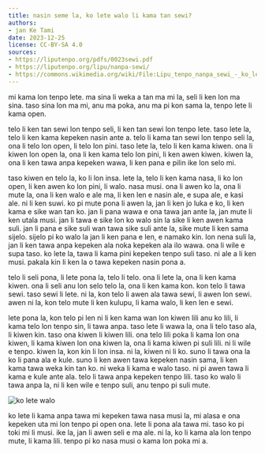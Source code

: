 ```yaml
---
title: nasin seme la, ko lete walo li kama tan sewi?
authors:
- jan Ke Tami
date: 2023-12-25
license: CC-BY-SA 4.0
sources:
- https://liputenpo.org/pdfs/0023sewi.pdf
- https://liputenpo.org/lipu/nanpa-sewi/
- https://commons.wikimedia.org/wiki/File:Lipu_tenpo_nanpa_sewi_-_ko_lete_walo.png
---
```


mi kama lon tenpo lete. ma sina li weka a tan ma mi la, seli li ken lon ma sina. taso sina lon ma mi, anu ma poka, anu ma pi kon sama la, tenpo lete li kama open.

telo li ken tan sewi lon tenpo seli, li ken tan sewi lon tenpo lete. taso lete la, telo li ken kama kepeken nasin ante a. telo li kama tan sewi lon tenpo seli la, ona li telo lon open, li telo lon pini. taso lete la, telo li ken kama kiwen. ona li kiwen lon open la, ona li ken kama telo lon pini, li ken awen kiwen. kiwen la, ona li ken tawa anpa kepeken wawa, li ken pana e pilin ike lon selo mi.

taso kiwen en telo la, ko li lon insa. lete la, telo li ken kama nasa, li ko lon open, li ken awen ko lon pini, li walo. nasa musi. ona li awen ko la, ona li mute la, ona li ken walo e ale ma, li ken len e nasin ale, e supa ale, e kasi ale. ni li ken suwi. ko pi mute pona li awen la, jan li ken jo luka e ko, li ken kama e sike wan tan ko. jan li pana wawa e ona tawa jan ante la, jan mute li ken utala musi. jan li tawa e sike lon ko walo sin la sike li ken awen kama suli. jan li pana e sike suli wan tawa sike suli ante la, sike mute li ken sama sijelo. sijelo pi ko walo la jan li ken pana e len, e namako kin. lon nena suli la, jan li ken tawa anpa kepeken ala noka kepeken ala ilo wawa. ona li wile e supa taso. ko lete la, tawa li kama pini kepeken tenpo suli taso. ni ale a li ken musi. pakala kin li ken la o tawa kepeken nasin pona a.

telo li seli pona, li lete pona la, telo li telo. ona li lete la, ona li ken kama kiwen. ona li seli anu lon selo telo la, ona li ken kama kon. kon telo li tawa sewi. taso sewi li lete. ni la, kon telo li awen ala tawa sewi, li awen lon sewi. awen ni la, kon telo mute li ken kulupu, li kama walo, li ken len e sewi.

lete pona la, kon telo pi len ni li ken kama wan lon kiwen lili anu ko lili, li kama telo lon tenpo sin, li tawa anpa. taso lete li wawa la, ona li telo taso ala, li kiwen kin. taso ona kiwen li kiwen lili. ona telo lili poka li kama lon ona kiwen, li kama kiwen lon ona kiwen la, ona li kama kiwen pi suli lili. ni li wile e tenpo. kiwen la, kon kin li lon insa. ni la, kiwen ni li ko. suno li tawa ona la ko li pana ala e kule. suno li ken awen tawa kepeken nasin sama, li ken kama tawa weka kin tan ko. ni weka li kama e walo taso. ni pi awen tawa li kama e kule ante ala. telo li tawa anpa kepeken tenpo lili. taso ko walo li tawa anpa la, ni li ken wile e tenpo suli, anu tenpo pi suli mute.

![ko lete walo](https://upload.wikimedia.org/wikipedia/commons/9/99/Lipu_tenpo_nanpa_sewi_-_ko_lete_walo.png)

ko lete li kama anpa tawa mi kepeken tawa nasa musi la, mi alasa e ona kepeken uta mi lon tenpo pi open ona. lete li pona ala tawa mi. taso ko pi toki mi li musi. ike la, jan li awen seli e ma ale. ni la, ko li kama ala lon tenpo mute, li kama lili. tenpo pi ko nasa musi o kama lon poka mi a.